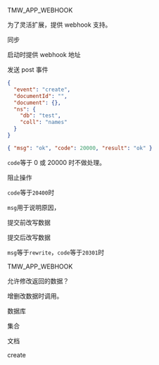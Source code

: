 TMW_APP_WEBHOOK

为了灵活扩展，提供 webhook 支持。

同步

启动时提供 webhook 地址

发送 post 事件

```json
{
  "event": "create",
  "documentId": "",
  "document": {},
  "ns": {
    "db": "test",
    "coll": "names"
  }
}
```

```json
{ "msg": "ok", "code": 20000, "result": "ok" }
```

`code`等于 0 或 20000 时不做处理。

阻止操作

`code`等于`20400`时

`msg`用于说明原因，

提交前改写数据

提交后改写数据

`msg`等于`rewrite`，`code`等于`20301`时

TMW_APP_WEBHOOK

允许修改返回的数据？

增删改数据时调用。

数据库

集合

文档

create
